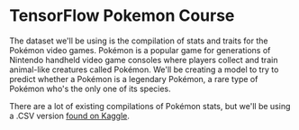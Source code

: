 # TensorFlow Pokemon Course

The dataset we'll be using is the compilation of stats and traits for the Pokémon video games. Pokémon is a popular game for generations of Nintendo handheld video game 
consoles where players collect and train animal-like creatures called Pokémon. We'll be creating a model to try to predict whether a Pokémon is a legendary Pokémon, a rare
type of Pokémon who's the only one of its species.

There are a lot of existing compilations of Pokémon stats, but we'll be using a .CSV version [found on Kaggle](https://www.kaggle.com/alopez247/pokemon).
